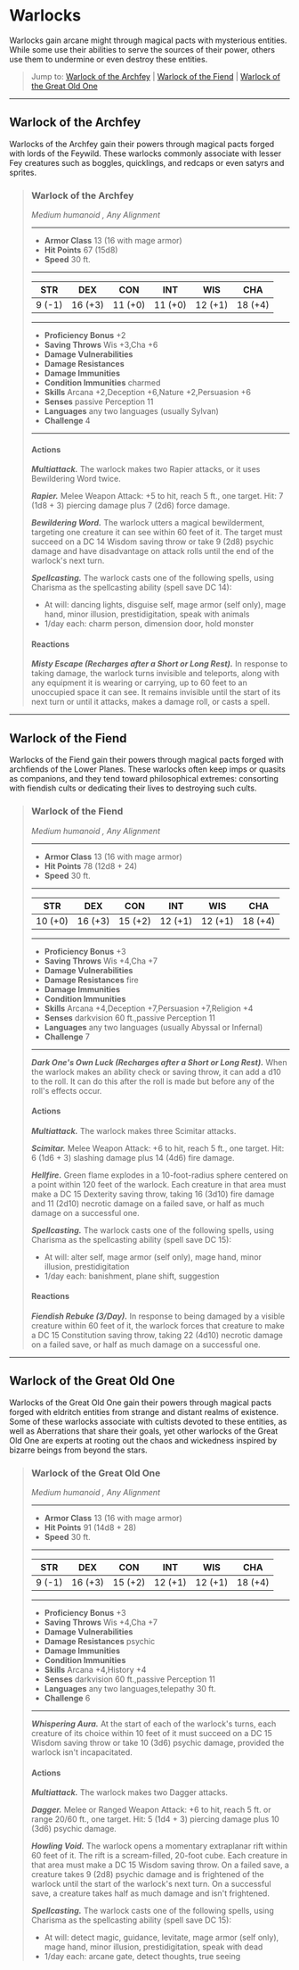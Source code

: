 # Warlocks
Warlocks gain arcane might through magical pacts with mysterious entities. While some use their abilities to serve the sources of their power, others use them to undermine or even destroy these entities.

> Jump to: [Warlock of the Archfey](WarlockoftheArchfey.md) | [Warlock of the Fiend](WarlockoftheFiend.md) | [Warlock of the Great Old One](WarlockoftheGreatOldOne.md)

---

## Warlock of the Archfey
Warlocks of the Archfey gain their powers through magical pacts forged with lords of the Feywild. These warlocks commonly associate with lesser Fey creatures such as boggles, quicklings, and redcaps or even satyrs and sprites.

>### Warlock of the Archfey
>*Medium humanoid , Any Alignment*
>___
>- **Armor Class** 13 (16 with mage armor)
>- **Hit Points** 67 (15d8)
>- **Speed** 30 ft.
>___
>|**STR**|**DEX**|**CON**|**INT**|**WIS**|**CHA**|
>|:---:|:---:|:---:|:---:|:---:|:---:|
>|9 (-1)|16 (+3)|11 (+0)|11 (+0)|12 (+1)|18 (+4)|
>
>___
>- **Proficiency Bonus** +2
>- **Saving Throws** Wis +3,Cha +6
>- **Damage Vulnerabilities** 
>- **Damage Resistances** 
>- **Damage Immunities** 
>- **Condition Immunities** charmed
>- **Skills** Arcana +2,Deception +6,Nature +2,Persuasion +6
>- **Senses** passive Perception 11
>- **Languages** any two languages (usually Sylvan)
>- **Challenge** 4
>___
>#### Actions
>***Multiattack.*** The warlock makes two Rapier attacks, or it uses Bewildering Word twice.
>
>***Rapier.*** Melee Weapon Attack: +5 to hit, reach 5 ft., one target. Hit: 7 (1d8 + 3) piercing damage plus 7 (2d6) force damage.
>
>***Bewildering Word.*** The warlock utters a magical bewilderment, targeting one creature it can see within 60 feet of it. The target must succeed on a DC 14 Wisdom saving throw or take 9 (2d8) psychic damage and have disadvantage on attack rolls until the end of the warlock's next turn.
>
>***Spellcasting.*** The warlock casts one of the following spells, using Charisma as the spellcasting ability (spell save DC 14):
>* At will: dancing lights, disguise self, mage armor (self only), mage hand, minor illusion, prestidigitation, speak with animals
>* 1/day each: charm person, dimension door, hold monster
>
>#### Reactions
>***Misty Escape (Recharges after a Short or Long Rest).*** In response to taking damage, the warlock turns invisible and teleports, along with any equipment it is wearing or carrying, up to 60 feet to an unoccupied space it can see. It remains invisible until the start of its next turn or until it attacks, makes a damage roll, or casts a spell.
>

---

## Warlock of the Fiend
Warlocks of the Fiend gain their powers through magical pacts forged with archfiends of the Lower Planes. These warlocks often keep imps or quasits as companions, and they tend toward philosophical extremes: consorting with fiendish cults or dedicating their lives to destroying such cults.

>### Warlock of the Fiend
>*Medium humanoid , Any Alignment*
>___
>- **Armor Class** 13 (16 with mage armor)
>- **Hit Points** 78 (12d8 + 24)
>- **Speed** 30 ft.
>___
>|**STR**|**DEX**|**CON**|**INT**|**WIS**|**CHA**|
>|:---:|:---:|:---:|:---:|:---:|:---:|
>|10 (+0)|16 (+3)|15 (+2)|12 (+1)|12 (+1)|18 (+4)|
>
>___
>- **Proficiency Bonus** +3
>- **Saving Throws** Wis +4,Cha +7
>- **Damage Vulnerabilities** 
>- **Damage Resistances** fire
>- **Damage Immunities** 
>- **Condition Immunities** 
>- **Skills** Arcana +4,Deception +7,Persuasion +7,Religion +4
>- **Senses** darkvision 60 ft.,passive Perception 11
>- **Languages** any two languages (usually Abyssal or Infernal)
>- **Challenge** 7
>___
>***Dark One's Own Luck (Recharges after a Short or Long Rest).*** When the warlock makes an ability check or saving throw, it can add a d10 to the roll. It can do this after the roll is made but before any of the roll's effects occur.
>
>#### Actions
>***Multiattack.*** The warlock makes three Scimitar attacks.
>
>***Scimitar.*** Melee Weapon Attack: +6 to hit, reach 5 ft., one target. Hit: 6 (1d6 + 3) slashing damage plus 14 (4d6) fire damage.
>
>***Hellfire.*** Green flame explodes in a 10-foot-radius sphere centered on a point within 120 feet of the warlock. Each creature in that area must make a DC 15 Dexterity saving throw, taking 16 (3d10) fire damage and 11 (2d10) necrotic damage on a failed save, or half as much damage on a successful one.
>
>***Spellcasting.*** The warlock casts one of the following spells, using Charisma as the spellcasting ability (spell save DC 15):
>* At will: alter self, mage armor (self only), mage hand, minor illusion, prestidigitation
>* 1/day each: banishment, plane shift, suggestion
>
>#### Reactions
>***Fiendish Rebuke (3/Day).*** In response to being damaged by a visible creature within 60 feet of it, the warlock forces that creature to make a DC 15 Constitution saving throw, taking 22 (4d10) necrotic damage on a failed save, or half as much damage on a successful one.
>

---

## Warlock of the Great Old One
Warlocks of the Great Old One gain their powers through magical pacts forged with eldritch entities from strange and distant realms of existence. Some of these warlocks associate with cultists devoted to these entities, as well as Aberrations that share their goals, yet other warlocks of the Great Old One are experts at rooting out the chaos and wickedness inspired by bizarre beings from beyond the stars.

>### Warlock of the Great Old One
>*Medium humanoid , Any Alignment*
>___
>- **Armor Class** 13 (16 with mage armor)
>- **Hit Points** 91 (14d8 + 28)
>- **Speed** 30 ft.
>___
>|**STR**|**DEX**|**CON**|**INT**|**WIS**|**CHA**|
>|:---:|:---:|:---:|:---:|:---:|:---:|
>|9 (-1)|16 (+3)|15 (+2)|12 (+1)|12 (+1)|18 (+4)|
>
>___
>- **Proficiency Bonus** +3
>- **Saving Throws** Wis +4,Cha +7
>- **Damage Vulnerabilities** 
>- **Damage Resistances** psychic
>- **Damage Immunities** 
>- **Condition Immunities** 
>- **Skills** Arcana +4,History +4
>- **Senses** darkvision 60 ft.,passive Perception 11
>- **Languages** any two languages,telepathy 30 ft.
>- **Challenge** 6
>___
>***Whispering Aura.*** At the start of each of the warlock's turns, each creature of its choice within 10 feet of it must succeed on a DC 15 Wisdom saving throw or take 10 (3d6) psychic damage, provided the warlock isn't incapacitated.
>
>#### Actions
>***Multiattack.*** The warlock makes two Dagger attacks.
>
>***Dagger.*** Melee or Ranged Weapon Attack: +6 to hit, reach 5 ft. or range 20/60 ft., one target. Hit: 5 (1d4 + 3) piercing damage plus 10 (3d6) psychic damage.
>
>***Howling Void.*** The warlock opens a momentary extraplanar rift within 60 feet of it. The rift is a scream-filled, 20-foot cube. Each creature in that area must make a DC 15 Wisdom saving throw. On a failed save, a creature takes 9 (2d8) psychic damage and is frightened of the warlock until the start of the warlock's next turn. On a successful save, a creature takes half as much damage and isn't frightened.
>
>***Spellcasting.*** The warlock casts one of the following spells, using Charisma as the spellcasting ability (spell save DC 15):
>* At will: detect magic, guidance, levitate, mage armor (self only), mage hand, minor illusion, prestidigitation, speak with dead
>* 1/day each: arcane gate, detect thoughts, true seeing
>

